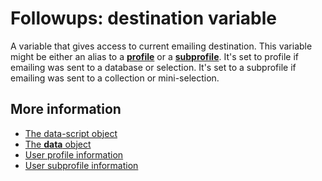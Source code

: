 # Followups: **destination** variable

A variable that gives access to current emailing destination. This variable might
be either an alias to a [**profile**](./followups-scripting-profile.md) or a
[**subprofile**](./followups-scripting-subprofile.md). It's set to profile if
emailing was sent to a database or selection. It's set to a subprofile if emailing
was sent to a collection or mini-selection.

## More information

* [The data-script object](./followups-scripting)
* [The **data** object](./followups-scripting-data)
* [User profile information](./followups-scripting-profile)
* [User subprofile information](./followups-scripting-subprofile)
